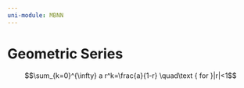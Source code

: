 ```yaml
---
uni-module: MBNN
---
```

# Geometric Series

$$\sum_{k=0}^{\infty} a r^k=\frac{a}{1-r} \quad\text { for }|r|<1$$